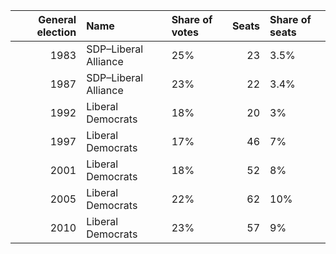 |   General election | Name                 | Share of votes   |   Seats | Share of seats   |
|-------------------:|:---------------------|:-----------------|--------:|:-----------------|
|               1983 | SDP–Liberal Alliance | 25%              |      23 | 3.5%             |
|               1987 | SDP–Liberal Alliance | 23%              |      22 | 3.4%             |
|               1992 | Liberal Democrats    | 18%              |      20 | 3%               |
|               1997 | Liberal Democrats    | 17%              |      46 | 7%               |
|               2001 | Liberal Democrats    | 18%              |      52 | 8%               |
|               2005 | Liberal Democrats    | 22%              |      62 | 10%              |
|               2010 | Liberal Democrats    | 23%              |      57 | 9%               |